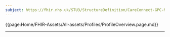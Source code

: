 ```yaml
---
subject: https://fhir.nhs.uk/STU3/StructureDefinition/CareConnect-GPC-MedicationRequest-1
---
```


{{page:Home/FHIR-Assets/All-assets/Profiles/ProfileOverview.page.md}}

---